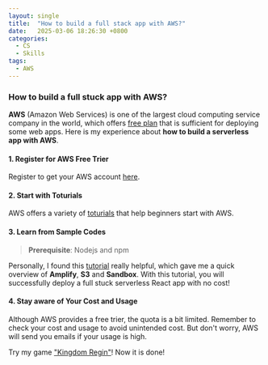 ```yaml
---
layout: single
title:  "How to build a full stack app with AWS?"
date:   2025-03-06 18:26:30 +0800
categories:
  - CS
  - Skills
tags:
  - AWS
---
```

### How to build a full stuck app with AWS?
**AWS** (Amazon Web Services) is one of the largest cloud computing service company in the world, which offers [free plan](https://docs.aws.amazon.com/zh_cn/awsaccountbilling/latest/aboutv2/billing-free-tier.html) that is sufficient for deploying some web apps. Here is my experience about **how to build a serverless app with AWS**.

#### 1. Register for AWS Free Trier
Register to get your AWS account [here](https://aws.amazon.com/free/).

#### 2. Start with Toturials
AWS offers a variety of [toturials](https://aws.amazon.com/getting-started/) that help beginners start with AWS. 

#### 3. Learn from Sample Codes

> **Prerequisite**: Nodejs and npm

Personally, I found this [tutorial](https://aws.amazon.com/getting-started/hands-on/build-react-app-amplify-graphql/?ref=gsrchandson&id=updated) really helpful, which gave me a quick overview of **Amplify**, **S3** and **Sandbox**. With this tutorial, you will successfully deploy a full stuck serverless React app with no cost!

#### 4. Stay aware of Your Cost and Usage
Although AWS provides a free trier, the quota is a bit limited. Remember to check your cost and usage to avoid unintended cost. But don't worry, AWS will send you emails if your usage is high.

Try my game ["Kingdom Regin"](https://github.com/Ghost04718/Kingdom-Regin)! Now it is done!